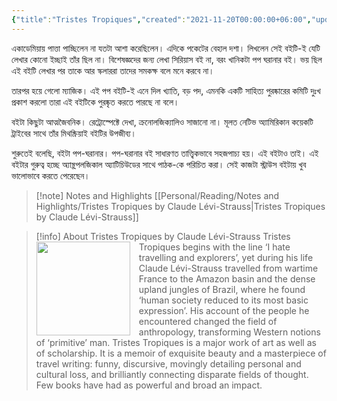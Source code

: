 ```yaml
---
{"title":"Tristes Tropiques","created":"2021-11-20T00:00:00+06:00","updated":"2025-05-28T13:02:46+06:00","read_count":"1","authors":["Claude Lévi-Strauss","John Weightman","Doreen Weightman"],"isbn10":140165622,"rating":5,"reviewed":true,"dg-publish":true,"dg-note-icon":2,"cover":"https://images-na.ssl-images-amazon.com/images/S/compressed.photo.goodreads.com/books/1302750303i/283901.jpg","dg-metatags":{"og:image":"https://images-na.ssl-images-amazon.com/images/S/compressed.photo.goodreads.com/books/1302750303i/283901.jpg"},"tags":["anthropology","america","indian-subcontinent","european"],"log":[{"status":"Read","timestamp":"2022-01-19T00:00:00+06:00"},{"status":"To Read","timestamp":"2021-11-20T00:00:00+06:00"}],"status":"Read","reading_notes":"[[Personal/Reading/Notes and Highlights/Tristes Tropiques by Claude Lévi-Strauss|Tristes Tropiques by Claude Lévi-Strauss]]","dg-path":"Reading/Books/Read/Tristes Tropiques by Claude Lévi-Strauss.md","permalink":"/reading/books/read/tristes-tropiques-by-claude-levi-strauss/","metatags":{"og:image":"https://images-na.ssl-images-amazon.com/images/S/compressed.photo.goodreads.com/books/1302750303i/283901.jpg"},"dgPassFrontmatter":true,"noteIcon":2}
---
```


একাডেমিয়ায় পাত্তা পাচ্ছিলেন না যতটা আশা করেছিলেন। এদিকে পকেটের বেহাল দশা। লিখলেন সেই বইটি-ই যেটি লেখার কোনো ইচ্ছাই তাঁর ছিল না। বিশেষজ্ঞদের জন্য লেখা সিরিয়াস বই না, বরং খানিকটা পপ ঘরানার বই। ভয় ছিল এই বইটি লেখার পর তাকে আর স্কলাররা তাদের সমকক্ষ বলে মনে করবে না।

তারপর হয়ে গেলো ম্যাজিক। এই পপ বইটি-ই এনে দিল খ্যাতি, বড় পদ, এমনকি একটি সাহিত্য পুরষ্কারের কমিটি দুঃখ প্রকাশ করলো তারা এই বইটিকে পুরষ্কৃত করতে পারছে না বলে।

বইটা কিছুটা আত্মজৈবনিক। রেট্রোস্পেক্টে দেখা, ক্রনোলজিক্যালিও সাজানো না। মূলত নেটিভ অ্যামিরিকান কয়েকটি ট্রাইবের সাথে তাঁর মিথষ্ক্রিয়াই বইটির উপজীব্য।

শুরুতেই বলেছি, বইটা পপ-ঘরানার। পপ-ঘরানার বই সাধারণত তাত্ত্বিকভাবে সহজপাচ্য হয়। এই বইটাও তাই। এই বইটার গুরুত্ব হচ্ছে অ্যান্থ্রপলজিকাল অ্যাটিচিউডের সাথে পাঠক-কে পরিচিত করা। সেই কাজটা স্ট্রাউস বইটায় খুব ভালোভাবে করতে পেরেছেন।

> [!note] Notes and Highlights
> [[Personal/Reading/Notes and Highlights/Tristes Tropiques by Claude Lévi-Strauss\|Tristes Tropiques by Claude Lévi-Strauss]]

> [!info] About Tristes Tropiques by Claude Lévi-Strauss
><img src="https://images-na.ssl-images-amazon.com/images/S/compressed.photo.goodreads.com/books/1302750303i/283901.jpg" style="float: left; margin-right: 1em;width: 150px; height: auto;" /> Tristes Tropiques begins with the line ‘I hate travelling and explorers’, yet during his life Claude Lévi-Strauss travelled from wartime France to the Amazon basin and the dense upland jungles of Brazil, where he found ‘human society reduced to its most basic expression’. His account of the people he encountered changed the field of anthropology, transforming Western notions of ‘primitive’ man. Tristes Tropiques is a major work of art as well as of scholarship. It is a memoir of exquisite beauty and a masterpiece of travel writing: funny, discursive, movingly detailing personal and cultural loss, and brilliantly connecting disparate fields of thought. Few books have had as powerful and broad an impact.